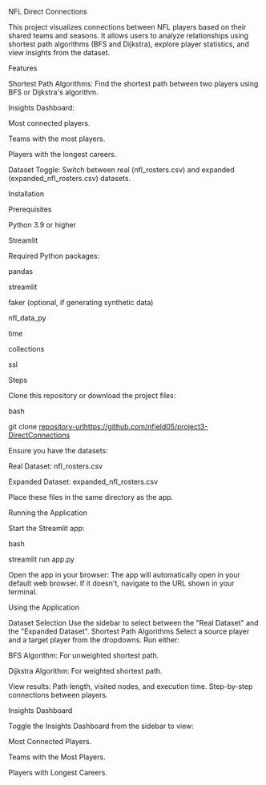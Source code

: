 NFL Direct Connections

This project visualizes connections between NFL players based on their shared teams and seasons. It allows users to analyze relationships using shortest path algorithms (BFS and Dijkstra), explore player statistics, and view insights from the dataset.

Features

Shortest Path Algorithms: Find the shortest path between two players using BFS or Dijkstra's algorithm.

Insights Dashboard:

Most connected players.

Teams with the most players.

Players with the longest careers.

Dataset Toggle: Switch between real (nfl_rosters.csv) and expanded (expanded_nfl_rosters.csv) datasets.

Installation

Prerequisites

Python 3.9 or higher

Streamlit

Required Python packages:

pandas

streamlit

faker (optional, if generating synthetic data)

nfl_data_py

time

collections

ssl


Steps

Clone this repository or download the project files:

bash

git clone <repository-urlhttps://github.com/nfield05/project3-DirectConnections>



Ensure you have the datasets:

Real Dataset: nfl_rosters.csv

Expanded Dataset: expanded_nfl_rosters.csv

Place these files in the same directory as the app.


Running the Application

Start the Streamlit app:

bash

streamlit run app.py

Open the app in your browser:
The app will automatically open in your default web browser. If it doesn't, navigate to the URL shown in your terminal.

Using the Application

Dataset Selection
Use the sidebar to select between the "Real Dataset" and the "Expanded Dataset".
Shortest Path Algorithms
Select a source player and a target player from the dropdowns.
Run either:

BFS Algorithm: For unweighted shortest path.

Dijkstra Algorithm: For weighted shortest path.

View results:
Path length, visited nodes, and execution time.
Step-by-step connections between players.

Insights Dashboard

Toggle the Insights Dashboard from the sidebar to view:

Most Connected Players.

Teams with the Most Players.

Players with Longest Careers.

